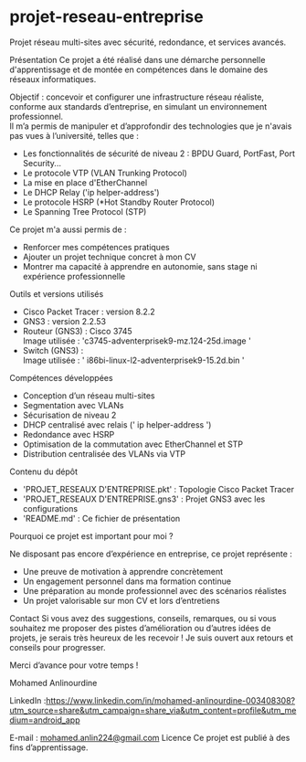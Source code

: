 # projet-reseau-entreprise
Projet réseau multi-sites avec sécurité, redondance, et services avancés.

Présentation
Ce projet a été réalisé dans une démarche personnelle d'apprentissage et de montée en compétences dans le domaine des réseaux informatiques.

Objectif : concevoir et configurer une infrastructure réseau réaliste, conforme aux standards d’entreprise, en simulant un environnement professionnel.  
Il m’a permis de manipuler et d’approfondir des technologies que je n'avais pas vues à l’université, telles que :

- Les fonctionnalités de sécurité de niveau 2 : BPDU Guard, PortFast, Port Security...
- Le protocole VTP (VLAN Trunking Protocol)
- La mise en place d'EtherChannel
- Le DHCP Relay ('ip helper-address')
- Le protocole HSRP (*Hot Standby Router Protocol)
- Le Spanning Tree Protocol (STP)

Ce projet m'a aussi permis de :
- Renforcer mes compétences pratiques
- Ajouter un projet technique concret à mon CV
- Montrer ma capacité à apprendre en autonomie, sans stage ni expérience professionnelle
  
Outils et versions utilisés

- Cisco Packet Tracer : version 8.2.2
- GNS3 : version 2.2.53
- Routeur (GNS3) : Cisco 3745  
  Image utilisée : 'c3745-adventerprisek9-mz.124-25d.image '
- Switch (GNS3) :  
  Image utilisée : ' i86bi-linux-l2-adventerprisek9-15.2d.bin '

Compétences développées

- Conception d’un réseau multi-sites
- Segmentation avec VLANs
- Sécurisation de niveau 2
- DHCP centralisé avec relais (' ip helper-address ')
- Redondance avec HSRP
- Optimisation de la commutation avec EtherChannel et STP
- Distribution centralisée des VLANs via VTP

Contenu du dépôt

- 'PROJET_RESEAUX D'ENTREPRISE.pkt' : Topologie Cisco Packet Tracer  
- 'PROJET_RESEAUX D'ENTREPRISE.gns3' : Projet GNS3 avec les configurations  
- 'README.md' : Ce fichier de présentation

Pourquoi ce projet est important pour moi ?

Ne disposant pas encore d’expérience en entreprise, ce projet représente :

- Une preuve de motivation à apprendre concrètement
- Un engagement personnel dans ma formation continue
- Une préparation au monde professionnel avec des scénarios réalistes
- Un projet valorisable sur mon CV et lors d’entretiens

Contact
Si vous avez des suggestions, conseils, remarques, ou si vous souhaitez me proposer des pistes d’amélioration ou d’autres idées de projets, je serais très heureux de les recevoir ! 
Je suis ouvert aux retours et conseils pour progresser.  

Merci d’avance pour votre temps !

Mohamed Anlinourdine

LinkedIn :https://www.linkedin.com/in/mohamed-anlinourdine-003408308?utm_source=share&utm_campaign=share_via&utm_content=profile&utm_medium=android_app

E-mail : mohamed.anlin224@gmail.com
Licence
Ce projet est publié à des fins d’apprentissage.  


